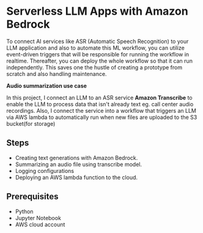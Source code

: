 # Serverless LLM Apps with Amazon Bedrock
To connect AI services like ASR (Automatic Speech Recognition) to your LLM application and also to automate this ML workflow, you can utilize event-driven triggers that will be responsible for running the workflow in realtime. Thereafter, you can deploy the whole workflow so that it can run independently. This saves one the hustle of creating a prototype from scratch and also handling maintenance. 

**Audio summarization use case**

In this project, I connect an LLM to an ASR service **Amazon Transcribe** to enable the LLM to process data that isn't already text eg. call center audio recordings. Also, I connect the service into a workflow that triggers an LLM via AWS lambda to automatically run when new files are uploaded to the S3 bucket(for storage) 

## Steps
* Creating text generations with Amazon Bedrock.
* Summarizing an audio file using transcribe model.
* Logging configurations
* Deploying an AWS lambda function to the cloud.

## Prerequisites

* Python
* Jupyter Notebook
* AWS cloud account



